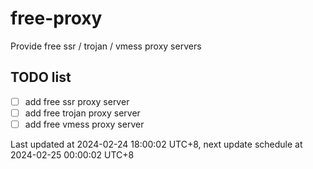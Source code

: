 
# free-proxy
Provide free ssr / trojan / vmess proxy servers


## TODO list
- [ ] add free ssr proxy server
- [ ] add free trojan proxy server
- [ ] add free vmess proxy server

Last updated at 2024-02-24 18:00:02 UTC+8, next update schedule at 2024-02-25 00:00:02 UTC+8

